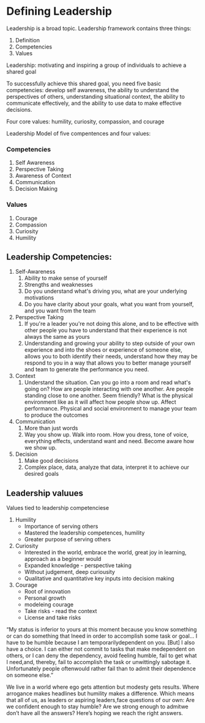 # Defining Leadership

Leadership is a broad topic. Leadership framework contains three things:

1. Definition
2. Competencies
3. Values

Leadership: motivating and inspiring a group of individuals to achieve a shared goal

To successfully achieve this shared goal, you need five basic competencies: develop self awareness, the ability to understand the perspectives of others, understanding situational context, the ability to communicate effectively, and the ability to use data to make effective decisions.

Four core values: humility, curiosity, compassion, and courage

Leadership Model of five compentences and four values:

### Competencies
1. Self Awareness
2. Perspective Taking
3. Awareness of Context
4. Communication
5. Decision Making

### Values
1. Courage
2. Compassion
3. Curiosity
4. Humility

## Leadership Competencies:
1. Self-Awareness
    1. Ability to make sense of yourself
    2. Strengths and weaknesses
    3. Do you understand what's driving you, what are your underlying motivations
    4. Do you have clarity about your goals, what you want from yourself, and you want from the team
2. Perspective Taking
    1. If you're a leader you're not doing this alone, and to be effective with other people you have to understand that their experience is not always the same as yours
    2. Understanding and growing your ability to step outside of your own experience and into the shoes or experience of someone else, allows you to both identify their needs, understand how they may be respond to you in a way that allows you to better manage yourself and team to generate the performance you need.
3. Context
    1. Understand the situation. Can you go into a room and read what's going on? How are people interacting with one another. Are people standing close to one another. Seem friendly? What is the physical environment like as it will affect how people show up. Affect performance. Physical and social environment to manage your team to produce the outcomes
4. Communication
    1. More than just words
    2. Way you show up. Walk into room. How you dress, tone of voice, everything effects, understand want and need. Become aware how we show up.
5. Decision
    1. Make good decisions
    2. Complex place, data, analyze that data, interpret it to achieve our desired goals

## Leadership valuues

Values tied to leadership competenciese
1. Humility 
    - Importance of serving others
    - Mastered the leadership competences, humility
    - Greater purpose of serving others
2. Curiosity 
    - Interested in the world, embrace the world, great joy in learning, approach as a beginner would
    - Expanded knowledge - perspective taking
    - Without judgement, deep curiousity
    - Qualitative and quantitative key inputs into decision making
3. Courage
    - Root of innovation
    - Personal growth
    - modeleing courage
    - Take risks - read the context
    - License and take risks
    
“My status is inferior to yours at this moment because you know something or can do something that Ineed in order to accomplish some task or goal... I have to be humble because I am temporarilydependent on you. [But] I also have a choice. I can either not commit to tasks that make medependent on others, or I can deny the dependency, avoid feeling humble, fail to get what I need,and, thereby, fail to accomplish the task or unwittingly sabotage it. Unfortunately people oftenwould rather fail than to admit their dependence on someone else.”

We live in a world where ego gets attention but modesty gets results. Where arrogance makes headlines but humility makes a difference. Which means that all of us, as leaders or aspiring leaders,face questions of our own: Are we confident enough to stay humble? Are we strong enough to admitwe don’t have all the answers? Here’s hoping we reach the right answers.
